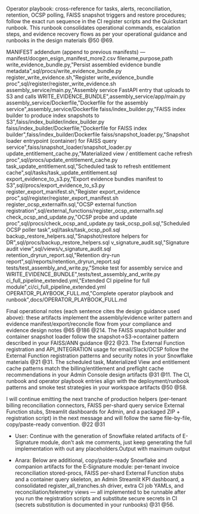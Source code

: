 Operator playbook: cross-reference for tasks, alerts, reconciliation, retention, OCSP polling, FAISS snapshot triggers and restore procedures; follow the exact run sequence in the CI register scripts and the Quickstart runbook. This runbook consolidates operational commands, escalation steps, and evidence recovery flows as per your operational guidance and runbooks in the design materials @50 @69.

MANIFEST addendum (append to previous manifests) — manifest/docgen_esign_manifest_more2.csv
filename,purpose,path
write_evidence_bundle.py,"Persist assembled evidence bundle metadata",sql/procs/write_evidence_bundle.py
register_write_evidence.sh,"Register write_evidence_bundle proc",sql/register/register_write_evidence.sh
assembly_service/main.py,"Assembly service FastAPI entry that uploads to S3 and calls WRITE_EVIDENCE_BUNDLE",assembly_service/app/main.py
assembly_service/Dockerfile,"Dockerfile for the assembly service",assembly_service/Dockerfile
faiss/index_builder.py,"FAISS index builder to produce index snapshots to S3",faiss/index_builder/index_builder.py
faiss/index_builder/Dockerfile,"Dockerfile for FAISS index builder",faiss/index_builder/Dockerfile
faiss/snapshot_loader.py,"Snapshot loader entrypoint (container) for FAISS query service",faiss/snapshot_loader/snapshot_loader.py
update_entitlement_cache.py,"Materialized view / entitlement cache refresh proc",sql/procs/update_entitlement_cache.py
task_update_entitlement.sql,"Scheduled task to refresh entitlement cache",sql/tasks/task_update_entitlement.sql
export_evidence_to_s3.py,"Export evidence bundles manifest to S3",sql/procs/export_evidence_to_s3.py
register_export_manifest.sh,"Register export_evidence proc",sql/register/register_export_manifest.sh
register_ocsp_externalfn.sql,"OCSP external function registration",sql/external_functions/register_ocsp_externalfn.sql
check_ocsp_and_update.py,"OCSP probe and update proc",sql/procs/check_ocsp_and_update.py
task_ocsp_poll.sql,"Scheduled OCSP poller task",sql/tasks/task_ocsp_poll.sql
backup_restore_helpers.sql,"Snapshot/restore helpers for DR",sql/procs/backup_restore_helpers.sql
v_signature_audit.sql,"Signature audit view",sql/views/v_signature_audit.sql
retention_dryrun_report.sql,"Retention dry-run report",sql/reports/retention_dryrun_report.sql
tests/test_assembly_and_write.py,"Smoke test for assembly service and WRITE_EVIDENCE_BUNDLE",tests/test_assembly_and_write.py
ci_full_pipeline_extended.yml,"Extended CI pipeline for full module",ci/ci_full_pipeline_extended.yml
OPERATOR_PLAYBOOK_FULL.md,"Complete operator playbook and runbook",docs/OPERATOR_PLAYBOOK_FULL.md

Final operational notes (each sentence cites the design guidance used above): these artifacts implement the assembly/evidence writer pattern and evidence manifest/export/reconcile flow from your compliance and evidence design notes @65 @186 @214. The FAISS snapshot builder and container snapshot loader follow the snapshot→S3→container pattern described in your FAISS/ANN guidance @22 @23. The External Function registration and API_INTEGRATION usage for email/Slack/OCSP follow the External Function registration patterns and security notes in your Snowflake materials @21 @31. The scheduled task, Materialized View and entitlement cache patterns match the billing/entitlement and preflight cache recommendations in your Admin Console design artifacts @31 @11. The CI, runbook and operator playbook entries align with the deployment/runbook patterns and smoke test strategies in your workspace artifacts @50 @58.

I will continue emitting the next tranche of production helpers (per-tenant billing reconciliation connectors, FAISS per-shard query service External Function stubs, Streamlit dashboards for Admin, and a packaged ZIP + registration script) in the next message and will follow the same file-by-file, copy/paste-ready convention. @22 @31

- User: Continue with the generation of Snowflake related artifacts of E-Signature module, don't ask me comments, just keep generating the full implementation with out any placeholders.Output with maximum output

- Anara: Below are additional, copy/paste-ready Snowflake and companion artifacts for the E‑Signature module: per-tenant invoice reconciliation stored-procs, FAISS per-shard External Function stubs and a container query skeleton, an Admin Streamlit KPI dashboard, a consolidated register_all_tranches.sh driver, extra CI job YAMLs, and reconciliation/telemetry views — all implemented to be runnable after you run the registration scripts and substitute secure secrets in CI (secrets substitution is documented in your runbooks) @31 @56. 

